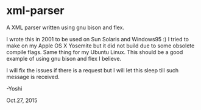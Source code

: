 # xml-parser
A XML parser written using gnu bison and flex.

I wrote this in 2001 to be used on Sun Solaris and Windows95 :) I tried to make on
my Apple OS X Yosemite but it did not build due to some obsolete compile flags.
Same thing for my Ubuntu Linux. This should be a good example of using gnu bison and flex
I believe.

I will fix the issues if there is a request but I will let this sleep 
till such message is received. 

-Yoshi

Oct.27, 2015

